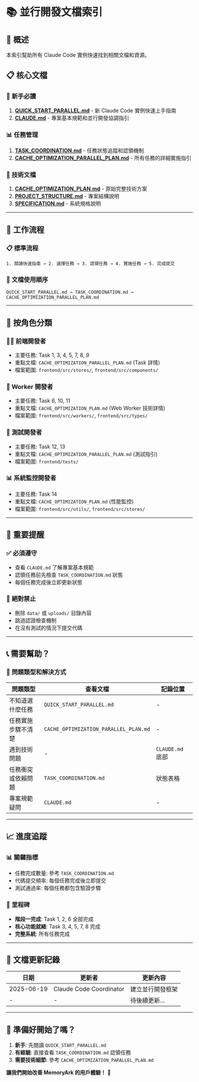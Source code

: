# 📚 並行開發文檔索引

## 🎯 **概述**

本索引幫助所有 Claude Code 實例快速找到相關文檔和資源。

## 📋 **核心文檔**

### 🚀 **新手必讀**
1. **[QUICK_START_PARALLEL.md](./QUICK_START_PARALLEL.md)** - 新 Claude Code 實例快速上手指南
2. **[CLAUDE.md](./CLAUDE.md)** - 專案基本規範和並行開發協調指引

### 📊 **任務管理**
1. **[TASK_COORDINATION.md](./TASK_COORDINATION.md)** - 任務狀態追蹤和認領機制
2. **[CACHE_OPTIMIZATION_PARALLEL_PLAN.md](./CACHE_OPTIMIZATION_PARALLEL_PLAN.md)** - 所有任務的詳細實施指引

### 📖 **技術文檔**
1. **[CACHE_OPTIMIZATION_PLAN.md](./CACHE_OPTIMIZATION_PLAN.md)** - 原始完整技術方案
2. **[PROJECT_STRUCTURE.md](./PROJECT_STRUCTURE.md)** - 專案結構說明
3. **[SPECIFICATION.md](./SPECIFICATION.md)** - 系統規格說明

---

## 🔄 **工作流程**

### 📋 **標準流程**
```
1. 閱讀快速指南 → 2. 選擇任務 → 3. 認領任務 → 4. 實施任務 → 5. 完成提交
```

### 📁 **文檔使用順序**
```
QUICK_START_PARALLEL.md → TASK_COORDINATION.md → CACHE_OPTIMIZATION_PARALLEL_PLAN.md
```

---

## 🎯 **按角色分類**

### 👨‍💻 **前端開發者**
- 主要任務: Task 1, 3, 4, 5, 7, 8, 9
- 重點文檔: `CACHE_OPTIMIZATION_PARALLEL_PLAN.md` (Task 詳情)
- 檔案範圍: `frontend/src/stores/`, `frontend/src/components/`

### 🔧 **Worker 開發者**
- 主要任務: Task 6, 10, 11
- 重點文檔: `CACHE_OPTIMIZATION_PLAN.md` (Web Worker 技術詳情)
- 檔案範圍: `frontend/src/workers/`, `frontend/src/types/`

### 🧪 **測試開發者**
- 主要任務: Task 12, 13
- 重點文檔: `CACHE_OPTIMIZATION_PARALLEL_PLAN.md` (測試指引)
- 檔案範圍: `frontend/tests/`

### 📊 **系統監控開發者**
- 主要任務: Task 14
- 重點文檔: `CACHE_OPTIMIZATION_PLAN.md` (性能監控)
- 檔案範圍: `frontend/src/utils/`, `frontend/src/stores/`

---

## 🚨 **重要提醒**

### ✅ **必須遵守**
- 查看 `CLAUDE.md` 了解專案基本規範
- 認領任務前先檢查 `TASK_COORDINATION.md` 狀態
- 每個任務完成後立即更新狀態

### 🚫 **絕對禁止**
- 刪除 `data/` 或 `uploads/` 目錄內容
- 跳過認證檢查機制
- 在沒有測試的情況下提交代碼

---

## 📞 **需要幫助？**

### 🤔 **問題類型和解決方式**

| 問題類型 | 查看文檔 | 記錄位置 |
|----------|----------|----------|
| 不知道選什麼任務 | `QUICK_START_PARALLEL.md` | - |
| 任務實施步驟不清楚 | `CACHE_OPTIMIZATION_PARALLEL_PLAN.md` | - |
| 遇到技術問題 | - | `CLAUDE.md` 底部 |
| 任務衝突或依賴問題 | `TASK_COORDINATION.md` | 狀態表格 |
| 專案規範疑問 | `CLAUDE.md` | - |

---

## 📈 **進度追蹤**

### 📊 **關鍵指標**
- 任務完成數量: 參考 `TASK_COORDINATION.md`
- 代碼提交頻率: 每個任務完成後立即提交
- 測試通過率: 每個任務都包含驗證步驟

### 🎯 **里程碑**
- **階段一完成**: Task 1, 2, 6 全部完成
- **核心功能就緒**: Task 3, 4, 5, 7, 8 完成  
- **完整系統**: 所有任務完成

---

## 📅 **文檔更新記錄**

| 日期 | 更新者 | 更新內容 |
|------|--------|----------|
| 2025-06-19 | Claude Code Coordinator | 建立並行開發框架 |
| - | - | 待後續更新... |

---

## 🚀 **準備好開始了嗎？**

1. **新手**: 先閱讀 `QUICK_START_PARALLEL.md`
2. **有經驗**: 直接查看 `TASK_COORDINATION.md` 認領任務
3. **需要技術細節**: 參考 `CACHE_OPTIMIZATION_PARALLEL_PLAN.md`

**讓我們開始改善 MemoryArk 的用戶體驗！** 🎉